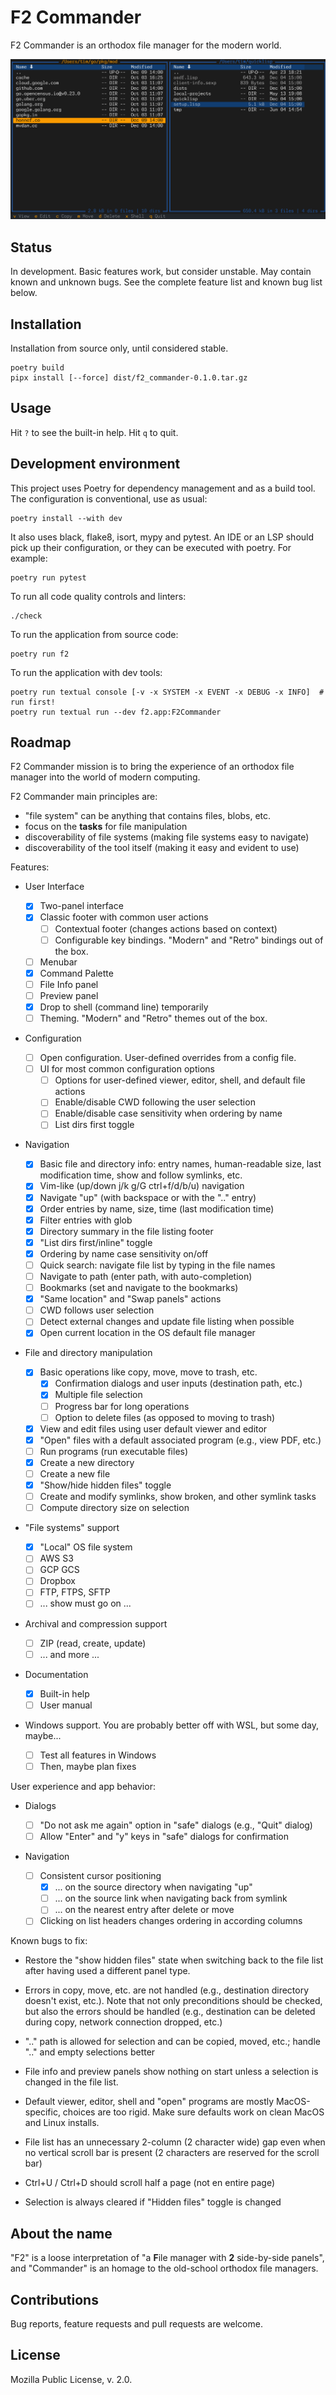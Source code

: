 # F2 Commander

F2 Commander is an orthodox file manager for the modern world.

![F2 Commander Demo](img/f2.png "F2 Commander")

## Status

In development. Basic features work, but consider unstable. May contain known
and unknown bugs. See the complete feature list and known bug list below.

## Installation

Installation from source only, until considered stable.

    poetry build
    pipx install [--force] dist/f2_commander-0.1.0.tar.gz

## Usage

Hit `?` to see the built-in help.
Hit `q` to quit.

## Development environment

This project uses Poetry for dependency management and as a build tool. The
configuration is conventional, use as usual:

    poetry install --with dev

It also uses black, flake8, isort, mypy and pytest. An IDE or an LSP should
pick up their configuration, or they can be executed with poetry. For example:

    poetry run pytest

To run all code quality controls and linters:

    ./check

To run the application from source code:

    poetry run f2

To run the application with dev tools:

    poetry run textual console [-v -x SYSTEM -x EVENT -x DEBUG -x INFO]  # run first!
    poetry run textual run --dev f2.app:F2Commander

## Roadmap

F2 Commander mission is to bring the experience of an orthodox file
manager into the world of modern computing.

F2 Commander main principles are:

 - "file system" can be anything that contains files, blobs, etc.
 - focus on the **tasks** for file manipulation
 - discoverability of file systems (making file systems easy to navigate)
 - discoverability of the tool itself (making it easy and evident to use)

Features:

 - User Interface

   - [x] Two-panel interface
   - [x] Classic footer with common user actions
     - [ ] Contextual footer (changes actions based on context)
     - [ ] Configurable key bindings. "Modern" and "Retro" bindings out of the box.
   - [ ] Menubar
   - [x] Command Palette
   - [ ] File Info panel
   - [ ] Preview panel
   - [x] Drop to shell (command line) temporarily
   - [ ] Theming. "Modern" and "Retro" themes out of the box.

 - Configuration

   - [ ] Open configuration. User-defined overrides from a config file.
   - [ ] UI for most common configuration options
     - [ ] Options for user-defined viewer, editor, shell, and default file actions
     - [ ] Enable/disable CWD following the user selection
     - [ ] Enable/disable case sensitivity when ordering by name
     - [ ] List dirs first toggle

 - Navigation

   - [x] Basic file and directory info: entry names, human-readable size,
         last modification time, show and follow symlinks, etc.
   - [x] Vim-like (up/down j/k g/G ctrl+f/d/b/u) navigation
   - [x] Navigate "up" (with backspace or with the ".." entry)
   - [x] Order entries by name, size, time (last modification time)
   - [x] Filter entries with glob
   - [x] Directory summary in the file listing footer
   - [x] "List dirs first/inline" toggle
   - [x] Ordering by name case sensitivity on/off
   - [ ] Quick search: navigate file list by typing in the file names
   - [ ] Navigate to path (enter path, with auto-completion)
   - [ ] Bookmarks (set and navigate to the bookmarks)
   - [x] "Same location" and "Swap panels" actions
   - [ ] CWD follows user selection
   - [ ] Detect external changes and update file listing when possible
   - [x] Open current location in the OS default file manager

 - File and directory manipulation

   - [x] Basic operations like copy, move, move to trash, etc.
     - [x] Confirmation dialogs and user inputs (destination path, etc.)
     - [x] Multiple file selection
     - [ ] Progress bar for long operations
     - [ ] Option to delete files (as opposed to moving to trash)
   - [x] View and edit files using user default viewer and editor
   - [x] "Open" files with a default associated program (e.g., view PDF, etc.)
   - [ ] Run programs (run executable files)
   - [x] Create a new directory
   - [ ] Create a new file
   - [x] "Show/hide hidden files" toggle
   - [ ] Create and modify symlinks, show broken, and other symlink tasks
   - [ ] Compute directory size on selection

 - "File systems" support

   - [x] "Local" OS file system
   - [ ] AWS S3
   - [ ] GCP GCS
   - [ ] Dropbox
   - [ ] FTP, FTPS, SFTP
   - [ ] ... show must go on ...

 - Archival and compression support

   - [ ] ZIP (read, create, update)
   - [ ] ... and more ...

 - Documentation

   - [x] Built-in help
   - [ ] User manual

 - Windows support. You are probably better off with WSL, but some day, maybe...

   - [ ] Test all features in Windows
   - [ ] Then, maybe plan fixes

User experience and app behavior:

 - Dialogs

   - [ ] "Do not ask me again" option in "safe" dialogs (e.g., "Quit" dialog)
   - [ ] Allow "Enter" and "y" keys in "safe" dialogs for confirmation

 - Navigation

   - [ ] Consistent cursor positioning
     - [x] ... on the source directory when navigating "up"
     - [ ] ... on the source link when navigating back from symlink
     - [ ] ... on the nearest entry after delete or move
   - [ ] Clicking on list headers changes ordering in according columns

Known bugs to fix:

 - Restore the "show hidden files" state when switching back to the file list
   after having used a different panel type.

 - Errors in copy, move, etc. are not handled (e.g., destination directory
   doesn't exist, etc.). Note that not only preconditions should be checked,
   but also the errors should be handled (e.g., destination can be deleted
   during copy, network connection dropped, etc.)

 - ".." path is allowed for selection and can be copied, moved, etc.; handle
   ".." and empty selections better

 - File info and preview panels show nothing on start unless a selection is
   changed in the file list.

 - Default viewer, editor, shell and "open" programs are mostly MacOS-specific,
   choices are too rigid. Make sure defaults work on clean MacOS and Linux
   installs.

 - File list has an unnecessary 2-column (2 character wide) gap even when no
   vertical scroll bar is present (2 characters are reserved for the scroll
   bar)

 - Ctrl+U / Ctrl+D should scroll half a page (not en entire page)

 - Selection is always cleared if "Hidden files" toggle is changed

## About the name

"F2" is a loose interpretation of "a **F**ile manager with **2** side-by-side
panels", and "Commander" is an homage to the old-school orthodox file managers.

## Contributions

Bug reports, feature requests and pull requests are welcome.

## License

Mozilla Public License, v. 2.0.
